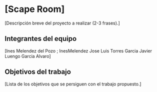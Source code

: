 # [Scape  Room]

[Descripción breve del proyecto a realizar (2-3 frases).]

## Integrantes del equipo

[Ines Melendez del Pozo ; InesMelendez
Jose Luis Torres Garcia
Javier Luengo Garcia
Alvaro]

## Objetivos del trabajo

[Lista de los objetivos que se persiguen con el trabajo propuesto.]

